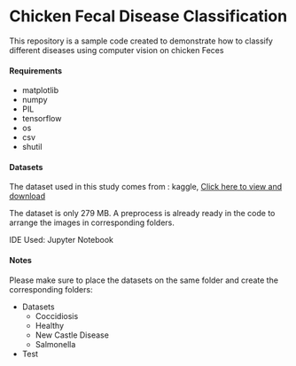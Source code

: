 # Chicken Fecal Disease Classification
<p>This repository is a sample code created to demonstrate how to classify different diseases using computer vision on chicken Feces</p> 
<h4>Requirements</h4>
<ul>
  <li>matplotlib</li>
  <li>numpy</li>
  <li>PIL</li>
  <li>tensorflow</li>
  <li>os</li>
  <li>csv</li>
  <li>shutil</li>
</ul>

<h4>Datasets</h4>
<p>The dataset used in this study comes from : kaggle, <a href="https://www.kaggle.com/datasets/allandclive/chicken-disease-1">Click here to view and download</a></p>
<p>The dataset is only 279 MB. A preprocess is already ready in the code to arrange the images in corresponding folders.</p>
<p>IDE Used: Jupyter Notebook</p>

<h4>Notes</h4>
<p>Please make sure to place the datasets on the same folder and create the corresponding folders:</p>
<ul>
  <li>Datasets
    <ul>
      <li>Coccidiosis</li>
      <li>Healthy</li>
      <li>New Castle Disease</li>
      <li>Salmonella</li>
    </ul>
  </li>
  <li>Test</li>
</ul>

